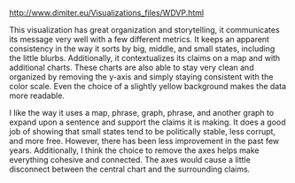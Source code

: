 http://www.dimiter.eu/Visualizations_files/WDVP.html

This visualization has great organization and storytelling, it communicates its message very well with a few different metrics. It keeps an apparent consistency in the way it sorts by big, middle, and small states, including the little blurbs. Additionally, it contextualizes its claims on a map and with additional charts. These charts are also able to stay very clean and organized by removing the y-axis and simply staying consistent with the color scale. Even the choice of a slightly yellow background makes the data more readable. 

I like the way it uses a map, phrase, graph, phrase, and another graph to expand upon a sentence and support the claims it is making. It does a good job of showing that small states tend to be politically stable, less corrupt, and more free. However, there has been less improvement in the past few years. Additionally, I think the choice to remove the axes helps make everything cohesive and connected. The axes would cause a little disconnect between the central chart and the surrounding claims.
